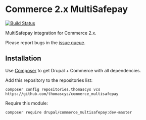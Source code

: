 Commerce 2.x MultiSafepay
=========================
[![Build Status](https://travis-ci.org/thomascys/commerce_multisafepay.svg?branch=master)](https://travis-ci.org/thomascys/commerce_multisafepay)

MultiSafepay integration for Commerce 2.x.

Please report bugs in the [issue queue](https://www.drupal.org/project/issues/commerce_multisafepay?version=8.x).

## Installation

Use [Composer](https://getcomposer.org/) to get Drupal + Commerce with all dependencies.

Add this repository to the repositories list:
```
composer config repositories.thomascys vcs https://github.com/thomascys/commerce_multisafepay
```
Require this module:

```
composer require drupal/commerce_multisafepay:dev-master
```
